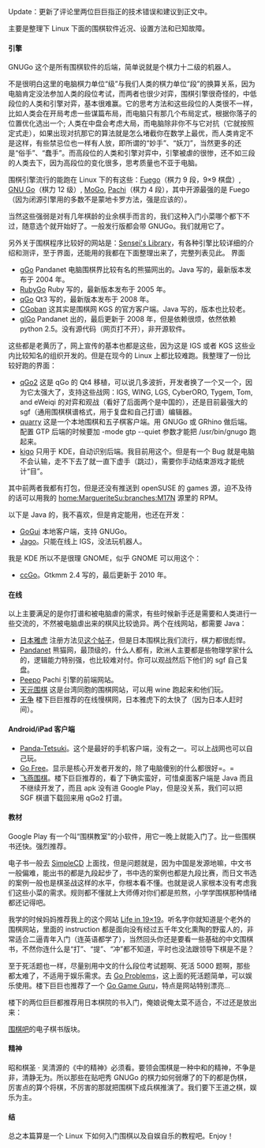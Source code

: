 Update：更新了评论里两位巨巨指正的技术错误和建议到正文中。

主要是整理下 Linux 下面的围棋软件近况、设置方法和已知故障。

#### 引擎

GNUGo 这个是所有围棋软件的后端，简单说就是个棋力十二级的机器人。

不是很明白这里的电脑棋力单位“级”与我们人类的棋力单位“段”的换算关系，因为电脑肯定没法参加人类的段位考试，而两者也很少对弈，围棋引擎很奇怪的，中低段位的人类和引擎对弈，基本很难赢。它的思考方法和这些段位的人类很不一样，比如人类会在开局考虑一些谋篇布局，而电脑只有那几个布局定式，根据你落子的位置优化选出一个; 人类在中盘会考虑大局，而电脑除非你不与它对抗（它就按照定式走），如果出现对抗那它的算法就是怎么堵截你在数学上最优，而人类肯定不是这样，有些禁忌位也一样有人放，即所谓的“妙手”、“妖刀”，当然更多的还是“俗手”、“蠢手”。而高段位的人类和引擎对弈中，引擎被虐的很惨，还不如三段的人类去下，因为高段位的变化很多，思考质量也不亚于电脑。

围棋引擎流行的能跑在 Linux 下的有这些：[Fuego](http://fuego.sourceforge.net/)（棋力 9 段，9×9 棋盘）, [GNU Go](http://www.gnu.org/software/gnugo/devel.html)（棋力 12 级）, [MoGo](https://www.lri.fr/~teytaud/mogo.html), [Pachi](http://pachi.or.cz/)（棋力 4 段），其中开源最强的是 Fuego（因为闭源引擎用的多数不是蒙地卡罗方法，强是应该的）。

当然这些强弱是对有几年棋龄的业余棋手而言的，我们这种入门小菜哪个都下不过，随意选个就开始好了。一般发行版都会带 GNUGo。我们就用它了。

另外关于围棋程序比较好的网站是：[Sensei's Library](http://senseis.xmp.net/?GoPlayingPrograms)，有各种引擎比较详细的介绍和测评，至于界面，还能用的我都在下面整理出来了，完整列表见此。
界面

* [gGo](http://www.pandanet.co.jp/java/gGo/) Pandanet 电脑围棋界比较有名的熊猫网出的。Java 写的，最新版本发布于 2004 年。
* [RubyGo](http://rubygo.rubyforge.org/) Ruby 写的，最新版本发布于 2005 年。
* [qGo](http://qgo.sourceforge.net/) Qt3 写的，最新版本发布于 2008 年。
* [CGoban](http://www.gokgs.com/help/app/main.html) 这其实是围棋网 KGS 的官方客户端。Java 写的，版本也比较老。
* [glGo](http://www.pandanet.co.jp/English/glgo/) Pandanet 出的，最后更新于 2008 年，但是依赖很烦，依然依赖 python 2.5。没有源代码（网页打不开），非开源软件。

这些都是老黄历了，网上宣传的基本也都是这些，因为这是 IGS 或者 KGS 这些业内比较知名的组织开发的。但是在现今的 Linux 上都比较难跑。我整理了一份比较好跑的界面：

* [qGo2](https://github.com/pzorin/qgo) 这是 qGo 的 Qt4 移植，可以说几多波折，开发者换了一个又一个，因为它太强大了，支持这些战网：IGS, WING, LGS, CyberORO, Tygem, Tom, and eWeiqi 的对弈和观战（看好了后面两个是中国的），还是目前最强大的 sgf（通用围棋棋谱格式，用于复盘和自己打谱）编辑器。
* [quarry](http://gitorious.org/quarry) 这是一个本地围棋和五子棋客户端。用 GNUGo 或 GRhino 做后端。配置 GTP 后端的时候要加 -mode gtp --quiet 参数才能把 /usr/bin/gnugo 跑起来。
* [kigo](http://www.kde.org/applications/games/kigo/) 只用于 KDE，自动识别后端。我目前用这个。但是有一个 Bug 就是电脑不会认输，走不下去了就一直下虚手（跳过），需要你手动结束游戏才能统计“目”。

其中前两者我都有打包，但是还没有推送到 openSUSE 的 games 源，迫不及待的话可以用我的 [home:MargueriteSu:branches:M17N](https://build.opensuse.org/project/show?project=home%3AMargueriteSu%3Abranches%3AM17N) 源里的 RPM。

以下是 Java 的，我不喜欢，但是肯定能用，也还在开发：

* [GoGui](http://gogui.sourceforge.net/) 本地客户端，支持 GNUGo。
* [Jago](http://jagoclient.sourceforge.net/)。只能在线上 IGS，没法玩机器人。

我是 KDE 所以不是很理 GNOME，似乎 GNOME 可以用这个：

* [ccGo](http://ccdw.org/~cjj/prog/ccgo/)。Gtkmm 2.4 写的，最后更新于 2010 年。

#### 在线

以上主要满足的是你打谱和被电脑虐的需求，有些时候新手还是需要和人类进行一些交流的，不然被电脑虐出来的棋风比较诡异。两个在线网站，都需要 Java：

* [日本雅虎](http://games.yahoo.co.jp/) 注册方法见[这个帖子](http://forum.ubuntu.org.cn/viewtopic.php?f=34&t=290181)，但是日本围棋比我们流行，棋力都很彪悍。
* [Pandanet](http://www.pandanet-igs.com/communities/gopanda2) 熊猫网，最顶级的，什么人都有，欧洲人主要都是些物理学家什么的，逻辑能力特别强，也比较难对付。你可以观战然后下他们的 sgf 自己复盘。
* [Peepo](http://www.peepo.com/) Pachi 引擎的前端网站。
* [天元围棋](http://www.twgo.net/) 这是台湾同胞的围棋网站，可以用 wine 跑起来和他们玩。
* [无争](http://www.wuzheng.me/) 楼下巨巨推荐的在线慢棋网，日本雅虎下的太快了（因为日本人赶时间）。

#### Android/iPad 客户端

* [Panda-Tetsuki](http://www.gentgo.be/tetsuki/)。这个是最好的手机客户端，没有之一。可以上战网也可以自己玩。
* [Go Free](https://play.google.com/store/apps/details?id=uk.co.aifactory.gofree&hl=zh_CN)。显示是核心开发者开发的，除了电脑傻别的什么都很好=。=
* [飞燕围棋](http://swiftgo.duapp.com/)。楼下巨巨推荐的，看了下确实蛮好，可惜桌面客户端是 Java 而且不继续开发了，而且 apk 没有进 Google Play，但是没关系，我们可以把 SGF 棋谱下载回来用 qGo2 打谱。

#### 教材

Google Play 有一个叫“围棋教室”的小软件，用它一晚上就能入门了。比一些围棋书还快。强烈推荐。

电子书一般去 [SimpleCD](http://simplecd.me/) 上面找，但是问题就是，因为中国是发源地嘛，中文书一般偏难，能出书的都是九段起步了，书中选的案例也都是九段比赛，而日文书选的案例一般也是棋圣战这样的水平，你根本看不懂。也就是说人家根本没有考虑我们这些小菜的需求。规则都不懂就上大师傅对你们都是煎熬，小学学围棋那种情绪都还记得吧。

我学的时候妈妈推荐我上的这个网站 [Life in 19×19](http://www.lifein19x19.com/forum/viewforum.php?f=6)。听名字你就知道是个老外的围棋网站，里面的 instruction 都是面向没有经过五千年文化熏陶的野蛮人的，非常适合二逼青年入门（连英语都学了），当然回头你还是要看一些基础的中文围棋书，不然你连什么是“打”、“提”、“冲”都不知道，平时也没法跟领导下棋是不是？

至于死活题也一样，尽量别用中文的什么段位考试题啊、死活 5000 题啊，那些都太难了，不适用于娱乐需求。去 [Go Problems](http://www.goproblems.com/)，这上面的死活题简单，可以娱乐使用。楼下巨巨也推荐了一个 [Go Game Guru](http://gogameguru.com/)，特点是网站特别漂亮…

楼下的两位巨巨都推荐用日本棋院的书入门，俺娘说俺太菜不适合，不过还是放出来：

[围棋吧](http://www.weiqibar.com/forum.php?mod=forumdisplay&fid=40)的电子棋书版块。

#### 精神

昭和棋圣 · 吴清源的《中的精神》必须看。要领会围棋是一种中和的精神，不争是非，清静无为。所以那些在贴吧秀 GNUGo 的棋力如何弱爆了的下的都是伪棋，厉害点的算个将棋，不厉害的那就把围棋下成兵棋推演了。我们要下王道之棋，娱乐为主。

#### 结

总之本篇算是一个 Linux 下如何入门围棋以及自娱自乐的教程吧。Enjoy！
